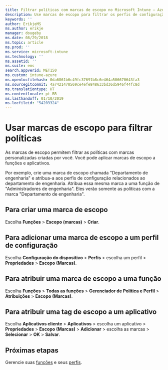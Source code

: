 ```yaml
---
title: Filtrar políticas com marcas de escopo no Microsoft Intune – Azure | Microsoft Docs
description: Use marcas de escopo para filtrar os perfis de configuração para funções específicas.
keywords: ''
author: ErikjeMS
ms.author: erikje
manager: dougeby
ms.date: 08/29/2018
ms.topic: article
ms.prod: ''
ms.service: microsoft-intune
ms.technology: ''
ms.assetid: ''
ms.suite: ems
search.appverid: MET150
ms.custom: intune-azure
ms.openlocfilehash: 0da6861b6c49fc37691b8c6e464a506670643fa3
ms.sourcegitcommit: 4a7421470569ce4efe848633bd36d5946f44fc8d
ms.translationtype: HT
ms.contentlocale: pt-BR
ms.lasthandoff: 01/10/2019
ms.locfileid: "54203324"
---
```

# <a name="use-scope-tags-to-filter-policies"></a>Usar marcas de escopo para filtrar políticas

As marcas de escopo permitem filtrar as políticas com marcas personalizadas criadas por você. Você pode aplicar marcas de escopo a funções e aplicativos.

Por exemplo, crie uma marca de escopo chamada "Departamento de engenharia" e atribua-a aos perfis de configuração relacionados ao departamento de engenharia. Atribua essa mesma marca a uma função de "Administradores de engenharia". Eles verão somente as políticas com a marca "Departamento de engenharia".

## <a name="to-create-a-scope-tag"></a>Para criar uma marca de escopo

Escolha **Funções** > **Escopo (marcas)** > **Criar**.

## <a name="to-add-a-scope-tag-to-a-configuration-profile"></a>Para adicionar uma marca de escopo a um perfil de configuração

Escolha **Configuração do dispositivo** > **Perfis** > escolha um perfil > **Propriedades** > **Escopo (Marcas)**.

## <a name="to-assign-a-scope-tag-to-a-role"></a>Para atribuir uma marca de escopo a uma função

Escolha **Funções** > **Todas as funções** > **Gerenciador de Política e Perfil** > **Atribuições** > **Escopo (Marcas)**.

## <a name="to-assign-a-scope-tag-to-an-app"></a>Para atribuir uma tag de escopo a um aplicativo

Escolha **Aplicativos cliente** > **Aplicativos** > escolha um aplicativo > **Propriedades** > **Escopo (Marcas)** > **Adicionar** > escolha as marcas > **Selecionar** > **OK** > **Salvar**.


## <a name="next-steps"></a>Próximas etapas

Gerencie suas [funções](role-based-access-control.md) e seus [perfis](device-profile-assign.md).

